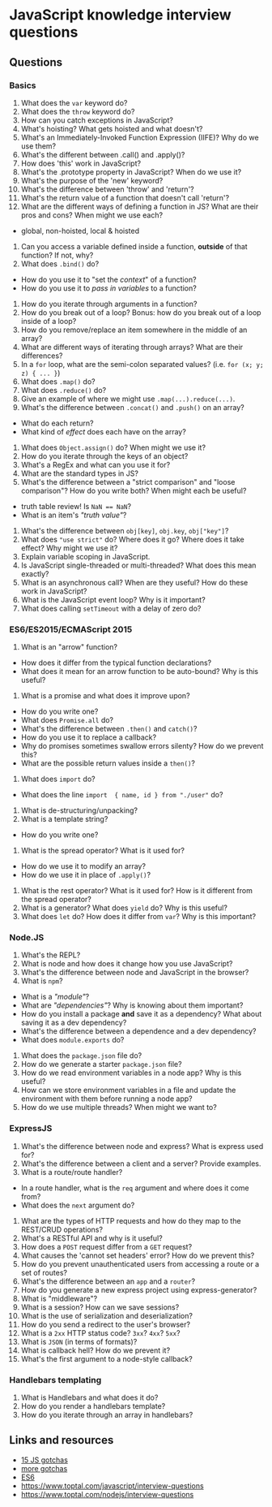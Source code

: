 # JavaScript knowledge interview questions 

## Questions

### Basics

1. What does the `var` keyword do?
1. What does the `throw` keyword do?
1. How can you catch exceptions in JavaScript?
1. What's hoisting? What gets hoisted and what doesn't?
1. What's an Immediately-Invoked Function Expression (IIFE)? Why do we use them?
1. What's the different between .call() and .apply()?
1. How does 'this' work in JavaScript?
1. What's the .prototype property in JavaScript? When do we use it?
1. What's the purpose of the 'new' keyword?
1. What's the difference between 'throw' and 'return'?
1. What's the return value of a function that doesn't call 'return'?
1. What are the different ways of defining a function in JS? What are their pros and cons? When might we use each?
  - global, non-hoisted, local & hoisted
1. Can you access a variable defined inside a function, __outside__ of that function? If not, why?
1. What does `.bind()` do?
  - How do you use it to "set the _context_" of a function?
  - How do you use it to _pass in variables_ to a function?
1. How do you iterate through arguments in a function?
1. How do you break out of a loop? Bonus: how do you break out of a loop inside of a loop?
1. How do you remove/replace an item somewhere in the middle of an array?
1. What are different ways of iterating through arrays? What are their differences?
1. In a `for` loop, what are the semi-colon separated values? (i.e. `for (x; y; z) { ... }`)
1. What does `.map()` do?
1. What does `.reduce()` do?
1. Give an example of where we might use `.map(...).reduce(...)`.
1. What's the difference between `.concat()` and `.push()` on an array?
  - What do each return?
  - What kind of _effect_ does each have on the array?
1. What does `Object.assign()` do? When might we use it?
1. How do you iterate through the keys of an object?
1. What's a RegEx and what can you use it for?
1. What are the standard types in JS?
1. What's the difference between a "strict comparison" and "loose comparison"? How do you write both? When might each be useful?
  - truth table review! Is `NaN == NaN`?
  - What is an item's _"truth value"_?
1. What's the difference between `obj[key]`, `obj.key`, `obj["key"]`?
1. What does `"use strict"` do? Where does it go? Where does it take effect? Why might we use it?
1. Explain variable scoping in JavaScript.
1. Is JavaScript single-threaded or multi-threaded? What does this mean exactly?
1. What is an asynchronous call? When are they useful? How do these work in JavaScript?
1. What is the JavaScript event loop? Why is it important?
1. What does calling `setTimeout` with a delay of zero do?

### ES6/ES2015/ECMAScript 2015

1. What is an "arrow" function?
  - How does it differ from the typical function declarations?
  - What does it mean for an arrow function to be auto-bound? Why is this useful?
1. What is a promise and what does it improve upon?
  - How do you write one?
  - What does `Promise.all` do?
  - What's the difference between `.then()` and `catch()`?
  - How do you use it to replace a callback?
  - Why do promises sometimes swallow errors silenty? How do we prevent this?
  - What are the possible return values inside a `then()`?
1. What does `import` do?
  - What does the line `import  { name, id } from "./user"` do?
1. What is de-structuring/unpacking?
1. What is a template string?
  - How do you write one?
1. What is the spread operator? What is it used for?
  - How do we use it to modify an array?
  - How do we use it in place of `.apply()`?
1. What is the rest operator? What is it used for? How is it different from the spread operator?
1. What is a generator? What does `yield` do? Why is this useful?
1. What does `let` do? How does it differ from `var`? Why is this important?

### Node.JS

1. What's the REPL?
1. What is node and how does it change how you use JavaScript?
1. What's the difference between node and JavaScript in the browser?
1. What is `npm`?
  - What is a _"module"_?
  - What are _"dependencies"_? Why is knowing about them important?
  - How do you install a package __and__ save it as a dependency? What about saving it as a dev dependency?
  - What's the difference between a dependence and a dev dependency?
  - What does `module.exports` do?
1. What does the `package.json` file do?
1. How do we generate a starter `package.json` file?
1. How do we read environment variables in a node app? Why is this useful?
1. How can we store environment variables in a file and update the environment with them before running a node app?
1. How do we use multiple threads? When might we want to?

### ExpressJS

1. What's the difference between node and express? What is express used for?
1. What's the difference between a client and a server? Provide examples.
1. What is a route/route handler?
  - In a route handler, what is the `req` argument and where does it come from?
  - What does the `next` argument do?
1. What are the types of HTTP requests and how do they map to the REST/CRUD operations?
1. What's a RESTful API and why is it useful?
1. How does a `POST` request differ from a `GET` request?
1. What causes the 'cannot set headers' error? How do we prevent this?
1. How do you prevent unauthenticated users from accessing a route or a set of routes?
1. What's the difference between an `app` and a `router`?
1. How do you generate a new express project using express-generator?
1. What is "middleware"?
1. What is a session? How can we save sessions?
1. What is the use of serialization and deserialization?
1. How do you send a redirect to the user's browser?
1. What is a `2xx` HTTP status code? `3xx`? `4xx`? `5xx`?
1. What is `JSON` (in terms of formats)?
1. What is callback hell? How do we prevent it?
1. What's the first argument to a node-style callback?

### Handlebars templating

1. What is Handlebars and what does it do?
1. How do you render a handlebars template?
1. How do you iterate through an array in handlebars?

## Links and resources

- [15 JS gotchas](http://www.standardista.com/javascript/15-common-javascript-gotchas/)
- [more gotchas](https://github.com/stevekwan/best-practices/blob/master/javascript/gotchas.md)
- [ES6](http://webapplog.com/es6/)
- https://www.toptal.com/javascript/interview-questions
- https://www.toptal.com/nodejs/interview-questions
